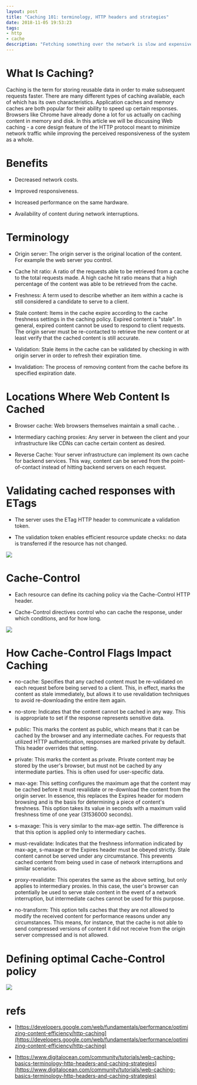 ```yaml
---
layout: post
title: "Caching 101: terminology, HTTP headers and strategies"
date: 2018-11-05 19:53:23
tags:
- http
- cache
description: "Fetching something over the network is slow and expensive. Content caching is one of the most effective ways to improve."
---
```


# What Is Caching?

Caching is the term for storing reusable data in order to make subsequent requests faster. There are many different types of caching available, each of which has its own characteristics. Application caches and memory caches are both popular for their ability to speed up certain responses. Browsers like Chrome have already done a lot for us actually on caching content in memory and disk. In this article we will be discussing Web caching - a core design feature of the HTTP protocol meant to minimize network traffic while improving the perceived responsiveness of the system as a whole.

# Benefits

- Decreased network costs.

- Improved responsiveness.

- Increased performance on the same hardware.

- Availability of content during network interruptions.

# Terminology

- Origin server: The origin server is the original location of the content. For example the  web server you control.

- Cache hit ratio: A ratio of the requests able to be retrieved from a cache to the total requests made. A high cache hit ratio means that a high percentage of the content was able to be retrieved from the cache.

- Freshness: A term used to describe whether an item within a cache is still considered a candidate to serve to a client.

- Stale content: Items in the cache expire according to the cache freshness settings in the caching policy. Expired content is "stale". In general, expired content cannot be used to respond to client requests. The origin server must be re-contacted to retrieve the new content or at least verify that the cached content is still accurate.

- Validation: Stale items in the cache can be validated by checking in with origin server in order to refresh their expiration time.

- Invalidation: The process of removing content from the cache before its specified expiration date.

# Locations Where Web Content Is Cached

- Browser cache: Web browsers themselves maintain a small cache. .

- Intermediary caching proxies: Any server in between the client and your infrastructure like CDNs can cache certain content as desired.

- Reverse Cache: Your server infrastructure can implement its own cache for backend services. This way, content can be served from the point-of-contact instead of hitting backend servers on each request.

# Validating cached responses with ETags

- The server uses the ETag HTTP header to communicate a validation token.

- The validation token enables efficient resource update checks: no data is transferred if the resource has not changed.

![]({{site.url}}/assets/images/2018-11-05/http-cache-control.png)

# Cache-Control

- Each resource can define its caching policy via the Cache-Control HTTP header.

- Cache-Control directives control who can cache the response, under which conditions, and for how long.

![]({{site.url}}/assets/images/2018-11-05/http-cache-control-highlight.png)

# How Cache-Control Flags Impact Caching

- no-cache: Specifies that any cached content must be re-validated on each request before being served to a client. This, in effect, marks the content as stale immediately, but allows it to use revalidation techniques to avoid re-downloading the entire item again.

- no-store: Indicates that the content cannot be cached in any way. This is appropriate to set if the response represents sensitive data.

- public: This marks the content as public, which means that it can be cached by the browser and any intermediate caches. For requests that utilized HTTP authentication, responses are marked private by default. This header overrides that setting.

- private: This marks the content as private. Private content may be stored by the user's browser, but must not be cached by any intermediate parties. This is often used for user-specific data.

- max-age: This setting configures the maximum age that the content may be cached before it must revalidate or re-download the content from the origin server. In essence, this replaces the Expires header for modern browsing and is the basis for determining a piece of content's freshness. This option takes its value in seconds with a maximum valid freshness time of one year (31536000 seconds).

- s-maxage: This is very similar to the max-age settin. The difference is that this option is applied only to intermediary caches.

- must-revalidate: Indicates that the freshness information indicated by max-age, s-maxage or the Expires header must be obeyed strictly. Stale content cannot be served under any circumstance. This prevents cached content from being used in case of network interruptions and similar scenarios.

- proxy-revalidate: This operates the same as the above setting, but only applies to intermediary proxies. In this case, the user's browser can potentially be used to serve stale content in the event of a network interruption, but intermediate caches cannot be used for this purpose.

- no-transform: This option tells caches that they are not allowed to modify the received content for performance reasons under any circumstances. This means, for instance, that the cache is not able to send compressed versions of content it did not receive from the origin server compressed and is not allowed.

# Defining optimal Cache-Control policy

![]({{site.url}}/assets/images/2018-11-05/http-cache-decision-tree.png)

# refs

- [https://developers.google.com/web/fundamentals/performance/optimizing-content-efficiency/http-caching](https://developers.google.com/web/fundamentals/performance/optimizing-content-efficiency/http-caching)

- [https://www.digitalocean.com/community/tutorials/web-caching-basics-terminology-http-headers-and-caching-strategies](https://www.digitalocean.com/community/tutorials/web-caching-basics-terminology-http-headers-and-caching-strategies)